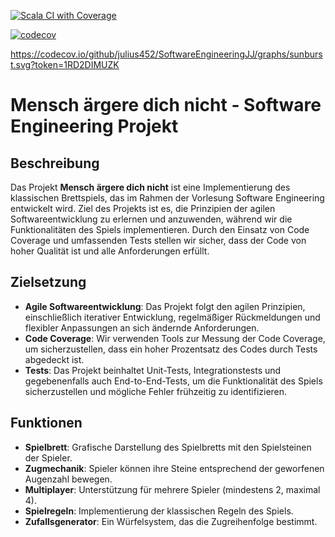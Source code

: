 [![Scala CI with Coverage](https://github.com/julius452/SoftwareEngineeringJJ/actions/workflows/build.yml/badge.svg)](https://github.com/julius452/SoftwareEngineeringJJ/actions/workflows/build.yml)

[![codecov](https://codecov.io/github/julius452/SoftwareEngineeringJJ/graph/badge.svg?token=1RD2DIMUZK)](https://codecov.io/github/julius452/SoftwareEngineeringJJ)

https://codecov.io/github/julius452/SoftwareEngineeringJJ/graphs/sunburst.svg?token=1RD2DIMUZK

# Mensch ärgere dich nicht - Software Engineering Projekt

## Beschreibung

Das Projekt **Mensch ärgere dich nicht** ist eine Implementierung des klassischen Brettspiels, das im Rahmen der Vorlesung Software Engineering entwickelt wird. 
Ziel des Projekts ist es, die Prinzipien der agilen Softwareentwicklung zu erlernen und anzuwenden, während wir die Funktionalitäten des Spiels implementieren. 
Durch den Einsatz von Code Coverage und umfassenden Tests stellen wir sicher, dass der Code von hoher Qualität ist und alle Anforderungen erfüllt.

## Zielsetzung

- **Agile Softwareentwicklung**: Das Projekt folgt den agilen Prinzipien, einschließlich iterativer Entwicklung, regelmäßiger Rückmeldungen und flexibler Anpassungen an sich ändernde Anforderungen.
- **Code Coverage**: Wir verwenden Tools zur Messung der Code Coverage, um sicherzustellen, dass ein hoher Prozentsatz des Codes durch Tests abgedeckt ist.
- **Tests**: Das Projekt beinhaltet Unit-Tests, Integrationstests und gegebenenfalls auch End-to-End-Tests, um die Funktionalität des Spiels sicherzustellen und mögliche Fehler frühzeitig zu identifizieren.

## Funktionen

- **Spielbrett**: Grafische Darstellung des Spielbretts mit den Spielsteinen der Spieler.
- **Zugmechanik**: Spieler können ihre Steine entsprechend der geworfenen Augenzahl bewegen.
- **Multiplayer**: Unterstützung für mehrere Spieler (mindestens 2, maximal 4).
- **Spielregeln**: Implementierung der klassischen Regeln des Spiels.
- **Zufallsgenerator**: Ein Würfelsystem, das die Zugreihenfolge bestimmt.
